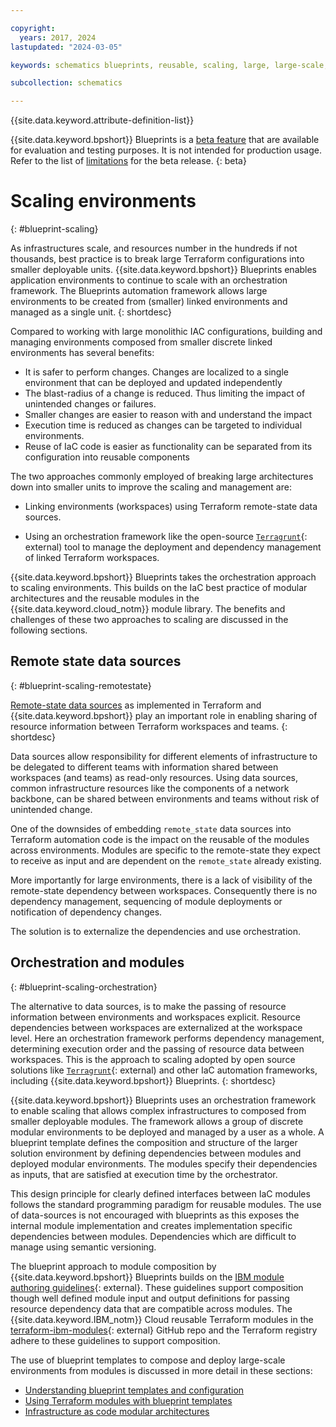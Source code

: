```yaml
---

copyright:
  years: 2017, 2024
lastupdated: "2024-03-05"

keywords: schematics blueprints, reusable, scaling, large, large-scale, reuse, modules

subcollection: schematics

---
```


{{site.data.keyword.attribute-definition-list}}

{{site.data.keyword.bpshort}} Blueprints is a [beta feature](/docs/schematics?topic=schematics-bp-beta-limitations) that are available for evaluation and testing purposes. It is not intended for production usage. Refer to the list of [limitations](/docs/schematics?topic=schematics-bp-beta-limitations#sc-bp-beta-limitation) for the beta release.
{: beta}

# Scaling environments
{: #blueprint-scaling}

As infrastructures scale, and resources number in the hundreds if not thousands, best practice is to break large Terraform configurations into smaller deployable units. {{site.data.keyword.bpshort}} Blueprints enables application environments to continue to scale with an orchestration framework. The Blueprints automation framework allows large environments to be created from (smaller) linked environments and managed as a single unit. 
{: shortdesc}

Compared to working with large monolithic IAC configurations, building and managing environments composed from smaller discrete linked environments has several benefits: 

- It is safer to perform changes. Changes are localized to a single environment that can be deployed and updated independently
- The blast-radius of a change is reduced. Thus limiting the impact of unintended changes or failures. 
- Smaller changes are easier to reason with and understand the impact 
- Execution time is reduced as changes can be targeted to individual environments. 
- Reuse of IaC code is easier as functionality can be separated from its configuration into reusable components 

The two approaches commonly employed of breaking large architectures down into smaller units to improve the scaling and management are:

- Linking environments (workspaces) using Terraform remote-state data sources. 

- Using an orchestration framework like the open-source [`Terragrunt`](https://terragrunt.gruntwork.io/){: external) tool to manage the deployment and dependency management of linked Terraform workspaces. 

{{site.data.keyword.bpshort}} Blueprints takes the orchestration approach to scaling environments. This builds on the IaC best practice of modular architectures and the reusable modules in the {{site.data.keyword.cloud_notm}} module library. The benefits and challenges of these two approaches to scaling are discussed in the following sections. 

## Remote state data sources
{: #blueprint-scaling-remotestate}

[Remote-state data sources](/docs/schematics?topic=schematics-remote-state) as implemented in Terraform and {{site.data.keyword.bpshort}} play an important role in enabling sharing of resource information between Terraform workspaces and teams.
{: shortdesc}

Data sources allow responsibility for different elements of infrastructure to be delegated to different teams with information shared between workspaces (and teams) as read-only resources. Using data sources, common infrastructure resources like the components of a network backbone, can be shared between environments and teams without risk of unintended change. 

One of the downsides of embedding `remote_state` data sources into Terraform automation code is the impact on the reusable of the modules across environments. Modules are specific to the remote-state they expect to receive as input and are dependent on the `remote_state` already existing. 

More importantly for large environments, there is a lack of visibility of the remote-state dependency between workspaces. Consequently there is no dependency management, sequencing of module deployments or notification of dependency changes.  

The solution is to externalize the dependencies and use orchestration.  

## Orchestration and modules
{: #blueprint-scaling-orchestration}

The alternative to data sources, is to make the passing of resource information between environments and workspaces explicit. Resource dependencies between workspaces are externalized at the workspace level. Here an orchestration framework performs dependency management, determining execution order and the passing of resource data between workspaces. This is the approach to scaling adopted by open source solutions like [`Terragrunt`](https://terragrunt.gruntwork.io/){: external) and other IaC automation frameworks, including {{site.data.keyword.bpshort}} Blueprints.
{: shortdesc}

{{site.data.keyword.bpshort}} Blueprints uses an orchestration framework to enable scaling that allows complex infrastructures to composed from smaller deployable modules. The framework allows a group of discrete modular environments to be deployed and managed by a user as a whole. A blueprint template defines the composition and structure of the larger solution environment by defining dependencies between modules and deployed modular environments. The modules specify their dependencies as inputs, that are satisfied at execution time by the orchestrator.  

This design principle for clearly defined interfaces between IaC modules follows the standard programming paradigm for reusable modules. The use of data-sources is not encouraged with blueprints as this exposes the internal module implementation and creates implementation specific dependencies between modules. Dependencies which are difficult to manage using semantic versioning.

The blueprint approach to module composition by {{site.data.keyword.bpshort}} Blueprints builds on the [IBM module authoring guidelines](https://terraform-ibm-modules.github.io/documentation/#/implementation-guidelines){: external}. These guidelines support composition though well defined module input and output definitions for passing resource dependency data that are compatible across modules. The {{site.data.keyword.IBM_notm}} Cloud reusable Terraform modules in the [terraform-ibm-modules](https://github.com/terraform-ibm-modules){: external} GitHub repo and the Terraform registry adhere to these guidelines to support composition. 

The use of blueprint templates to compose and deploy large-scale environments from modules is discussed in more detail in these sections:
- [Understanding blueprint templates and configuration](/docs/schematics?topic=schematics-blueprint-templates)
- [Using Terraform modules with blueprint templates](/docs/schematics?topic=schematics-blueprint-terraform) 
- [Infrastructure as code modular architectures](/docs/schematics?topic=schematics-infrastructure-as-code#iac-bp-modularity)
